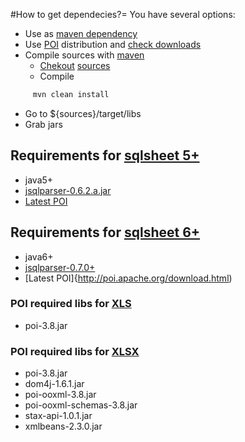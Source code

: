 #How to get dependecies?=
You have several options:
* Use as [maven dependency](http://code.google.com/p/sqlsheet/wiki/HowToMaven)
* Use [POI](http://poi.apache.org/download.html) distribution and [check downloads](http://code.google.com/p/sqlsheet/downloads/list)
* Compile sources with [maven](http://maven.apache.org/download.html)
  *  [Chekout](http://tortoisesvn.net/downloads.html) [sources](http://code.google.com/p/sqlsheet/source/checkout)
  *  Compile
```bash
     mvn clean install
```
  * Go to ${sources}/target/libs
  * Grab jars

## Requirements for [sqlsheet 5+](http://code.google.com/p/sqlsheet/downloads)
 * java5+
 * [jsqlparser-0.6.2.a.jar](http://code.google.com/p/sqlsheet/downloads)
 * [Latest POI](http://poi.apache.org/download.html)

## Requirements for [sqlsheet 6+](http://code.google.com/p/sqlsheet/downloads)
 * java6+
 * [jsqlparser-0.7.0+](http://code.google.com/p/sqlsheet/downloads)
 * [Latest POI]{http://poi.apache.org/download.html)


### POI required libs for [XLS](http://poi.apache.org/download.html) 
 * poi-3.8.jar

### POI required libs for [XLSX](http://poi.apache.org/download.html)
 * poi-3.8.jar
 * dom4j-1.6.1.jar
 * poi-ooxml-3.8.jar
 * poi-ooxml-schemas-3.8.jar
 * stax-api-1.0.1.jar
 * xmlbeans-2.3.0.jar
